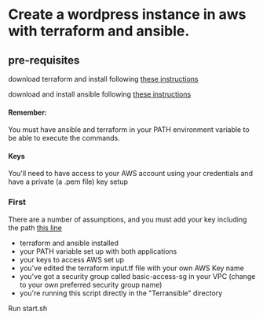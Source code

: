 # Create a wordpress instance in aws with terraform and ansible. 

## pre-requisites 
download terraform and install following [these instructions](https://www.terraform.io/intro/getting-started/install.html "Install and setup terraform")

download and install ansible following [these instructions](http://docs.ansible.com/ansible/latest/intro_installation.html "Install and setup ansible")

#### Remember:
You must have ansible and terraform in your PATH environment variable to be able to execute the commands. 

#### Keys
You'll need to have access to your AWS account using your credentials and have a private (a .pem file) key setup

### First
There are a number of assumptions, and you must add your key including the path [this line](https://github.com/eyekelly/terransible/blob/07eb26eeb28e9ee2070d078902931d48376eb60f/start.sh#L20 "edit ansible playbook command in start.sh")

 - terraform and ansible installed
 - your PATH variable set up with both applications
 - your keys to access AWS set up
 - you've edited the terraform input.tf file with your own AWS Key name
 - you've got a security group called basic-access-sg in your VPC (change to your own preferred security group name)
 - you're running this script directly in the "Terransible" directory

Run start.sh

 
